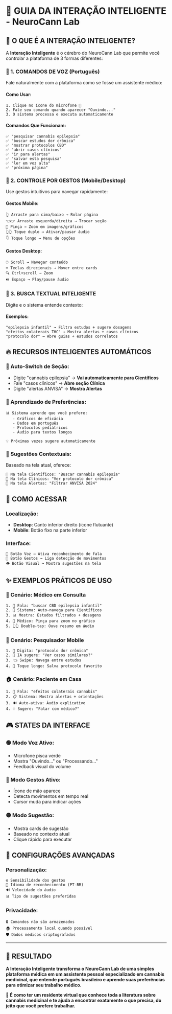 # 🧠 **GUIA DA INTERAÇÃO INTELIGENTE - NeuroCann Lab**

## 🎯 **O QUE É A INTERAÇÃO INTELIGENTE?**

A **Interação Inteligente** é o cérebro do NeuroCann Lab que permite você controlar a plataforma de 3 formas diferentes:

### **🎤 1. COMANDOS DE VOZ (Português)**
Fale naturalmente com a plataforma como se fosse um assistente médico:

#### **Como Usar:**
```
1. Clique no ícone do microfone 🎤
2. Fale seu comando quando aparecer "Ouvindo..."
3. O sistema processa e executa automaticamente
```

#### **Comandos Que Funcionam:**
```
✅ "pesquisar cannabis epilepsia"
✅ "buscar estudos dor crônica"
✅ "mostrar protocolos CBD"
✅ "abrir casos clínicos"
✅ "ir para alertas"
✅ "salvar esta pesquisa"
✅ "ler em voz alta"
✅ "próxima página"
```

### **👋 2. CONTROLE POR GESTOS (Mobile/Desktop)**
Use gestos intuitivos para navegar rapidamente:

#### **Gestos Mobile:**
```
👆 Arraste para cima/baixo → Rolar página
👈👉 Arraste esquerda/direita → Trocar seção
🤏 Pinça → Zoom em imagens/gráficos
👆👆 Toque duplo → Ativar/pausar áudio
👇 Toque longo → Menu de opções
```

#### **Gestos Desktop:**
```
🖱️ Scroll → Navegar conteúdo
⌨️ Teclas direcionais → Mover entre cards
🔍 Ctrl+scroll → Zoom
⏯️ Espaço → Play/pause áudio
```

### **📝 3. BUSCA TEXTUAL INTELIGENTE**
Digite e o sistema entende contexto:

#### **Exemplos:**
```
"epilepsia infantil" → Filtra estudos + sugere dosagens
"efeitos colaterais THC" → Mostra alertas + casos clínicos
"protocolo dor" → Abre guias + estudos correlatos
```

## 🔥 **RECURSOS INTELIGENTES AUTOMÁTICOS**

### **🎯 Auto-Switch de Seção:**
- Digite "cannabis epilepsia" → **Vai automaticamente para Científicos**
- Fale "casos clínicos" → **Abre seção Clínica**
- Digite "alertas ANVISA" → **Mostra Alertas**

### **🧠 Aprendizado de Preferências:**
```
📊 Sistema aprende que você prefere:
   - Gráficos de eficácia
   - Dados em português
   - Protocolos pediátricos
   - Áudio para textos longos

💡 Próximas vezes sugere automaticamente
```

### **💬 Sugestões Contextuais:**
Baseado na tela atual, oferece:
```
📍 Na tela Científicos: "Buscar cannabis epilepsia"
📍 Na tela Clínicos: "Ver protocolo dor crônica"
📍 Na tela Alertas: "Filtrar ANVISA 2024"
```

## 📱 **COMO ACESSAR**

### **Localização:**
- **Desktop**: Canto inferior direito (ícone flutuante)
- **Mobile**: Botão fixo na parte inferior

### **Interface:**
```
🎤 Botão Voz → Ativa reconhecimento de fala
👋 Botão Gestos → Liga detecção de movimentos
👁️ Botão Visual → Mostra sugestões na tela
```

## ✨ **EXEMPLOS PRÁTICOS DE USO**

### **🏥 Cenário: Médico em Consulta**
```
1. 🎤 Fala: "buscar CBD epilepsia infantil"
2. 🤖 Sistema: Auto-navega para Científicos
3. 📊 Mostra: Estudos filtrados + dosagens
4. 👋 Médico: Pinça para zoom no gráfico
5. 👆👆 Double-tap: Ouve resumo em áudio
```

### **📱 Cenário: Pesquisador Mobile**
```
1. 📝 Digita: "protocolo dor crônica"
2. 🧠 IA sugere: "Ver casos similares?"
3. 👈 Swipe: Navega entre estudos
4. 💾 Toque longo: Salva protocolo favorito
```

### **🏠 Cenário: Paciente em Casa**
```
1. 🎤 Fala: "efeitos colaterais cannabis"
2. 📋 Sistema: Mostra alertas + orientações
3. 🔊 Auto-ativa: Áudio explicativo
4. 💡 Sugere: "Falar com médico?"
```

## 🎮 **STATES DA INTERFACE**

### **🟢 Modo Voz Ativo:**
- Microfone pisca verde
- Mostra "Ouvindo..." ou "Processando..."
- Feedback visual do volume

### **🔵 Modo Gestos Ativo:**
- Ícone de mão aparece
- Detecta movimentos em tempo real
- Cursor muda para indicar ações

### **🟡 Modo Sugestão:**
- Mostra cards de sugestão
- Baseado no contexto atual
- Clique rápido para executar

## 🔧 **CONFIGURAÇÕES AVANÇADAS**

### **Personalização:**
```
⚙️ Sensibilidade dos gestos
🎤 Idioma de reconhecimento (PT-BR)
🔊 Velocidade do áudio
📊 Tipo de sugestões preferidas
```

### **Privacidade:**
```
🔒 Comandos não são armazenados
🏠 Processamento local quando possível
🛡️ Dados médicos criptografados
```

---

## 🚀 **RESULTADO**

**A Interação Inteligente transforma o NeuroCann Lab de uma simples plataforma médica em um assistente pessoal especializado em cannabis medicinal, que entende português brasileiro e aprende suas preferências para otimizar seu trabalho médico.**

**🎯 É como ter um residente virtual que conhece toda a literatura sobre cannabis medicinal e te ajuda a encontrar exatamente o que precisa, do jeito que você prefere trabalhar.**
